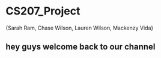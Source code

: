 # CS207_Project
{Sarah Ram, Chase Wilson, Lauren Wilson, Mackenzy Vida}
## hey guys welcome back to our channel
